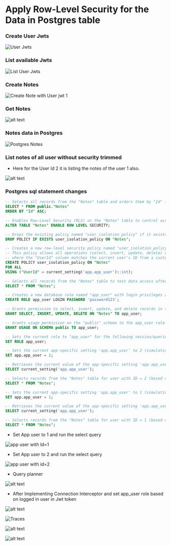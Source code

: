 # Apply Row-Level Security for the Data in Postgres table

### Create User Jwts
![User Jwts](image.png)

### List available Jwts
![List User Jwts](image-1.png)

### Create Notes
![Create Note with User jwt 1](image-3.png)

### Get Notes
![alt text](image-2.png)

### Notes data in Postgres
![Postgres Notes](image-4.png)

### List notes of all user without security trimmed
- Here for the User Id 2 it is listing the notes of the user 1 also. 

![alt text](image-5.png)

### Postgres sql statement changes

```sql
-- Selects all records from the "Notes" table and orders them by "Id" in ascending order
SELECT * FROM public."Notes"
ORDER BY "Id" ASC;

-- Enables Row-Level Security (RLS) on the "Notes" table to control access at the row level
ALTER TABLE "Notes" ENABLE ROW LEVEL SECURITY;

-- Drops the existing policy named "user_isolation_policy" if it exists on the "Notes" table
DROP POLICY IF EXISTS user_isolation_policy ON "Notes";

-- Creates a new row-level security policy named "user_isolation_policy" on the "Notes" table
-- This policy allows all operations (select, insert, update, delete) only on rows 
-- where the "UserId" column matches the current user's ID from a custom setting 'app.app_user'
CREATE POLICY user_isolation_policy ON "Notes"
FOR ALL
USING ("UserId" = current_setting('app.app_user')::int);

-- Selects all records from the "Notes" table to test data access after applying RLS policy
SELECT * FROM "Notes";

-- Creates a new database role named "app_user" with login privileges and a password
CREATE ROLE app_user LOGIN PASSWORD 'password123';

-- Grants permission to select, insert, update, and delete records in the "Notes" table to the app_user role
GRANT SELECT, INSERT, UPDATE, DELETE ON "Notes" TO app_user;

-- Grants usage permission on the "public" schema to the app_user role
GRANT USAGE ON SCHEMA public TO app_user;

-- Sets the current role to "app_user" for the following session/queries
SET ROLE app_user;

-- Sets the current app-specific setting 'app.app_user' to 2 (simulating user with ID = 2)
SET app.app_user = 2;

-- Retrieves the current value of the app-specific setting 'app.app_user'
SELECT current_setting('app.app_user');

-- Selects records from the "Notes" table for user with ID = 2 (based on the RLS policy)
SELECT * FROM "Notes";

-- Sets the current app-specific setting 'app.app_user' to 1 (simulating user with ID = 1)
SET app.app_user = 1;

-- Retrieves the current value of the app-specific setting 'app.app_user'
SELECT current_setting('app.app_user');

-- Selects records from the "Notes" table for user with ID = 1 (based on the RLS policy)
SELECT * FROM "Notes";

```

- Set App user to 1 and run the select query

![app user with Id=1](image-6.png)

- Set App user to 2 and run the select query

![app user with id=2](image-7.png)

- Query planner

![alt text](image-8.png)

- After Implementing Connection Interceptor and set app_user role based on logged in user in Jwt token

![alt text](image-9.png)

![Traces](image-10.png)

![alt text](image-11.png)

![alt text](image-12.png)